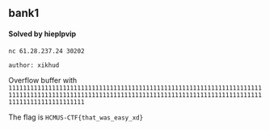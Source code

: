 ## bank1

#### Solved by hieplpvip

```
nc 61.28.237.24 30202

author: xikhud
```

Overflow buffer with `11111111111111111111111111111111111111111111111111111111111111111111111111111111111111111111111111111111111111111111111111111111111111111111111111111111111111111`

The flag is `HCMUS-CTF{that_was_easy_xd}`
